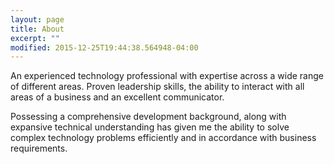 ```yaml
---
layout: page
title: About
excerpt: ""
modified: 2015-12-25T19:44:38.564948-04:00
---
```


An experienced technology professional with expertise across a wide range of different areas. Proven leadership skills, the ability to interact with all areas of a business and an excellent communicator.

Possessing a comprehensive development background, along with expansive technical understanding has given me the ability to solve complex technology problems efficiently and in accordance with business requirements.
